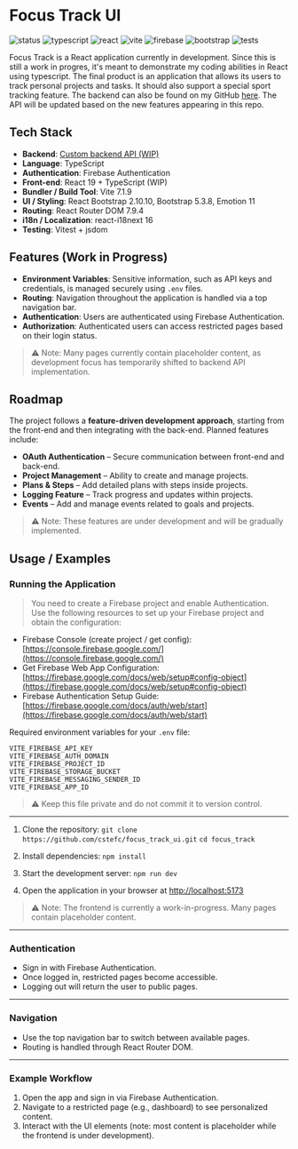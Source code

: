 

# Focus Track UI

![status](https://img.shields.io/badge/status-WIP-yellow)
![typescript](https://img.shields.io/badge/typescript-5.9-blue?logo=typescript)
![react](https://img.shields.io/badge/react-19.2.0-blue?logo=react)
![vite](https://img.shields.io/badge/vite-7.1.9-purple?logo=vite)
![firebase](https://img.shields.io/badge/firebase-auth-orange?logo=firebase)
![bootstrap](https://img.shields.io/badge/bootstrap-5.3-purple?logo=bootstrap)
![tests](https://img.shields.io/badge/tests-vitest-lightgrey)

Focus Track is a React application currently in development. Since this is still a work in progres, it's meant to demonstrate my coding abilities in React using typescript. The final product is an application that allows its users to track personal projects and tasks. It should also support a special sport tracking feature. The backend can also be found on my GitHub [here](https://github.com/cstefc/focus_track_api). The API will be updated based on the new features appearing in this repo.
## Tech Stack

- **Backend**: [Custom backend API (WIP)](https://github.com/cstefc/focus_track_api)
- **Language**: TypeScript
- **Authentication**: Firebase Authentication
- **Front-end**: React 19 + TypeScript (WIP)
- **Bundler / Build Tool**: Vite 7.1.9
- **UI / Styling**: React Bootstrap 2.10.10, Bootstrap 5.3.8, Emotion 11
- **Routing**: React Router DOM 7.9.4
- **i18n / Localization**: react-i18next 16
- **Testing**: Vitest + jsdom
## Features (Work in Progress)

- **Environment Variables**: Sensitive information, such as API keys and credentials, is managed securely using `.env` files.
- **Routing**: Navigation throughout the application is handled via a top navigation bar.
- **Authentication**: Users are authenticated using Firebase Authentication.
- **Authorization**: Authenticated users can access restricted pages based on their login status.

> ⚠️ Note: Many pages currently contain placeholder content, as development focus has temporarily shifted to backend API implementation.
## Roadmap

The project follows a **feature-driven development approach**, starting from the front-end and then integrating with the back-end. Planned features include:

- **OAuth Authentication** – Secure communication between front-end and back-end.
- **Project Management** – Ability to create and manage projects.
- **Plans & Steps** – Add detailed plans with steps inside projects.
- **Logging Feature** – Track progress and updates within projects.
- **Events** – Add and manage events related to goals and projects.

> ⚠️ Note: These features are under development and will be gradually implemented.
## Usage / Examples

### Running the Application

> You need to create a Firebase project and enable Authentication.  
> Use the following resources to set up your Firebase project and obtain the configuration:

- Firebase Console (create project / get config): [https://console.firebase.google.com/](https://console.firebase.google.com/)
- Get Firebase Web App Configuration: [https://firebase.google.com/docs/web/setup#config-object](https://firebase.google.com/docs/web/setup#config-object)
- Firebase Authentication Setup Guide: [https://firebase.google.com/docs/auth/web/start](https://firebase.google.com/docs/auth/web/start)

Required environment variables for your `.env` file:

```
VITE_FIREBASE_API_KEY
VITE_FIREBASE_AUTH_DOMAIN  
VITE_FIREBASE_PROJECT_ID  
VITE_FIREBASE_STORAGE_BUCKET  
VITE_FIREBASE_MESSAGING_SENDER_ID  
VITE_FIREBASE_APP_ID  
```


> ⚠️ Keep this file private and do not commit it to version control.

---

1. Clone the repository:
   `git clone https://github.com/cstefc/focus_track_ui.git`
   `cd focus_track`

2. Install dependencies:
   `npm install`

3. Start the development server:
   `npm run dev`

4. Open the application in your browser at [http://localhost:5173](http://localhost:5173)

> ⚠️ Note: The frontend is currently a work-in-progress. Many pages contain placeholder content.

---

### Authentication

- Sign in with Firebase Authentication.
- Once logged in, restricted pages become accessible.
- Logging out will return the user to public pages.

---

### Navigation

- Use the top navigation bar to switch between available pages.
- Routing is handled through React Router DOM.

---

### Example Workflow

1. Open the app and sign in via Firebase Authentication.
2. Navigate to a restricted page (e.g., dashboard) to see personalized content.
3. Interact with the UI elements (note: most content is placeholder while the frontend is under development).
